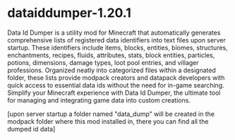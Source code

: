 # dataiddumper-1.20.1
Data Id Dumper is a utility mod for Minecraft that automatically generates comprehensive lists of registered data identifiers into text files upon server startup. These identifiers include items, blocks, entities, biomes, structures, enchantments, recipes, fluids, attributes, stats, block entities, particles, potions, dimensions, damage types, loot pool entries, and villager professions. Organized neatly into categorized files within a designated folder, these lists provide modpack creators and datapack developers with quick access to essential data ids without the need for in-game searching. Simplify your Minecraft experience with Data Id Dumper, the ultimate tool for managing and integrating game data into custom creations.

[upon server startup a folder named "data_dump" will be created in the modpack folder where this mod installed in, there you can find all the dumped id data]
